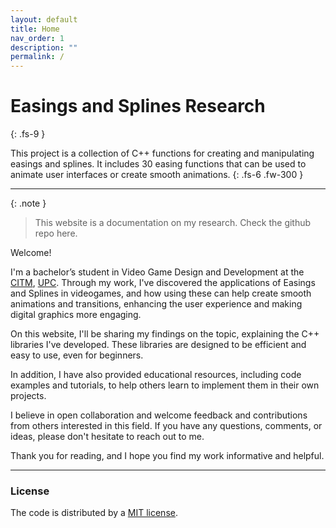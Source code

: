 ```yaml
---
layout: default
title: Home
nav_order: 1
description: ""
permalink: /
---
```


# Easings and Splines Research
{: .fs-9 }

This project is a collection of C++ functions for creating and manipulating easings and splines. It includes 30 easing functions that can be used to animate user interfaces or create smooth animations.
{: .fs-6 .fw-300 }

---

{: .note }
> This website is a documentation  on my research. Check the github repo here.

Welcome!

I'm a bachelor’s student in Video Game Design and Development at the [CITM], [UPC]. Through my work, I've discovered the applications of Easings and Splines in videogames, and how using these can help create smooth animations and transitions, enhancing the user experience and making digital graphics more engaging.

On this website, I'll be sharing my findings on the topic, explaining the C++ libraries I've developed. These libraries are designed to be efficient and easy to use, even for beginners.

In addition, I have also provided educational resources, including code examples and tutorials, to help others learn to implement them in their own projects.

I believe in open collaboration and welcome feedback and contributions from others interested in this field. If you have any questions, comments, or ideas, please don't hesitate to reach out to me.

Thank you for reading, and I hope you find my work informative and helpful.

---

### License

The code is distributed by a [MIT license](https://github.com/just-the-docs/just-the-docs/tree/main/LICENSE.txt).

[CITM]: https://www.citm.upc.edu
[UPC]: https://www.upc.edu/en?set_language=en
